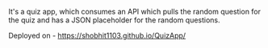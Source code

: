 It's a quiz app, which consumes an API which pulls the random question for the quiz and has a JSON placeholder for the random questions.

Deployed on - https://shobhit1103.github.io/QuizApp/
